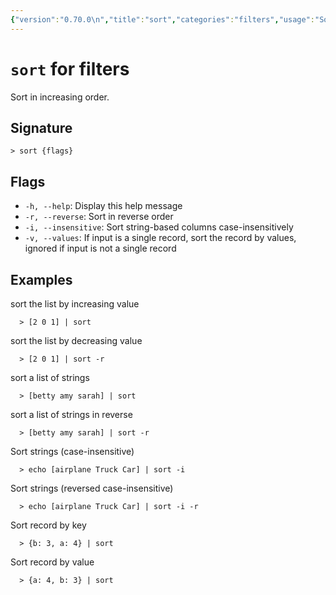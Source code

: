 ```yaml
---
{"version":"0.70.0\n","title":"sort","categories":"filters","usage":"Sort in increasing order.\n"}
---
```

<!-- THIS FILE IS GENERATED BY update_book_commands.cjs USING NUSHELL'S HELP COMMANDS.
REFRAIN FROM EDITING IT MANUALLY.-->
# <code>sort</code> for filters

<div class='command-title'>Sort in increasing order.</div>

## Signature

```> sort {flags}```

## Flags

 * ```-h, --help```: Display this help message
 * ```-r, --reverse```: Sort in reverse order
 * ```-i, --insensitive```: Sort string-based columns case-insensitively
 * ```-v, --values```: If input is a single record, sort the record by values, ignored if input is not a single record
## Examples

  sort the list by increasing value
```shell
  > [2 0 1] | sort
```
  sort the list by decreasing value
```shell
  > [2 0 1] | sort -r
```
  sort a list of strings
```shell
  > [betty amy sarah] | sort
```
  sort a list of strings in reverse
```shell
  > [betty amy sarah] | sort -r
```
  Sort strings (case-insensitive)
```shell
  > echo [airplane Truck Car] | sort -i
```
  Sort strings (reversed case-insensitive)
```shell
  > echo [airplane Truck Car] | sort -i -r
```
  Sort record by key
```shell
  > {b: 3, a: 4} | sort
```
  Sort record by value
```shell
  > {a: 4, b: 3} | sort
```


